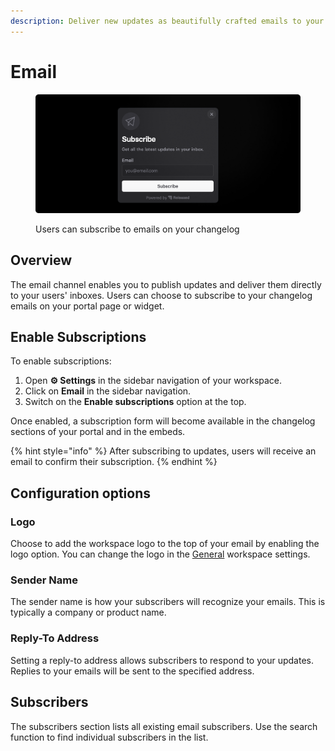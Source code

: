 ```yaml
---
description: Deliver new updates as beautifully crafted emails to your customers' inbox.
---
```


# Email

<figure><img src="../../../.gitbook/assets/Settings - Email subscribe.png" alt=""><figcaption><p>Users can subscribe to emails on your changelog</p></figcaption></figure>

## Overview

The email channel enables you to publish updates and deliver them directly to your users' inboxes. Users can choose to subscribe to your changelog emails on your portal page or widget.&#x20;

## Enable Subscriptions

To enable subscriptions:&#x20;

1. Open **⚙ Settings** in the sidebar navigation of your workspace.&#x20;
2. Click on **Email** in the sidebar navigation.&#x20;
3. Switch on the **Enable subscriptions** option at the top.&#x20;

Once enabled, a subscription form will become available in the changelog sections of your portal and in the embeds.&#x20;

{% hint style="info" %}
After subscribing to updates, users will receive an email to confirm their subscription.
{% endhint %}

## Configuration options

### Logo

Choose to add the workspace logo to the top of your email by enabling the logo option. You can change the logo in the [General](broken-reference) workspace settings.

### Sender Name

The sender name is how your subscribers will recognize your emails. This is typically a company or product name.&#x20;

### Reply-To Address

Setting a reply-to address allows subscribers to respond to your updates. Replies to your emails will be sent to the specified address.&#x20;

## Subscribers

The subscribers section lists all existing email subscribers. Use the search function to find individual subscribers in the list.&#x20;

